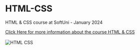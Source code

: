 # HTML-CSS
HTML &amp; CSS course at SoftUni - January 2024

[Click Here for more information about the course HTML & CSS](https://softuni.bg/trainings/4361/html-and-css-january-2024#lesson-64763)
<br/>
<br/>
![HTML   CSS](https://github.com/HristianBalevski/HTML-CSS/assets/114162692/9096de7f-6f71-4934-b8e7-1985fe91087f)

